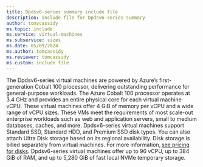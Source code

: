 ```yaml
---
title: Dpdsv6-series summary include file
description: Include file for Dpdsv6-series summary
author: tomvcassidy
ms.topic: include
ms.service: virtual-machines
ms.subservice: sizes
ms.date: 05/09/2024
ms.author: tomcassidy
ms.reviewer: tomcassidy
ms.custom: include file
---
```

The Dpdsv6-series virtual machines are powered by Azure’s first-generation Cobalt 100 processor, delivering outstanding performance for general-purpose workloads. The Azure Cobalt 100 processor operates at 3.4 GHz and provides an entire physical core for each virtual machine vCPU. These virtual machines offer 4 GiB of memory per vCPU and a wide range of vCPU sizes. These VMs meet the requirements of most scale-out enterprise workloads such as web and application servers, small to medium databases, caches, and more. Dpdsv6-series virtual machines support Standard SSD, Standard HDD, and Premium SSD disk types. You can also attach Ultra Disk storage based on its regional availability. Disk storage is billed separately from virtual machines. For more information, [see pricing for disks](https://azure.microsoft.com/pricing/details/managed-disks/). Dpdsv6-series virtual machines offer up to 96 vCPU, up to 384 GiB of RAM, and up to 5,280 GiB of fast local NVMe temporary storage.
